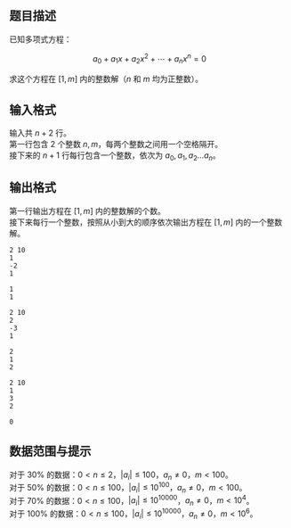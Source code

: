 ## 题目描述

已知多项式方程：

$$a_0+a_1x+a_2x^2+\cdots+a_nx^n=0$$

求这个方程在 $[1,m]$ 内的整数解（$n$ 和 $m$ 均为正整数）。

## 输入格式

输入共 $n + 2$ 行。  
第一行包含 $2$ 个整数 $n, m$，每两个整数之间用一个空格隔开。  
接下来的 $n+1$ 行每行包含一个整数，依次为 $a_0,a_1,a_2\ldots a_n$。

## 输出格式

第一行输出方程在 $[1,m]$ 内的整数解的个数。  
接下来每行一个整数，按照从小到大的顺序依次输出方程在 $[1,m]$ 内的一个整数解。

```input1
2 10
1
-2
1
```
```output1
1
1
```

```input2
2 10
2
-3
1
```
```output2
2
1
2
```

```input3
2 10
1
3
2
```
```output3
0
```

## 数据范围与提示

对于 $30\%$ 的数据：$0<n\le 2$，$|a_i|\le 100$，$a_n\neq 0$，$m<100$。  
对于 $50\%$ 的数据：$0<n\le 100$，$|a_i|\le 10^{100}$，$a_n\neq 0$，$m<100$。  
对于 $70\%$ 的数据：$0<n\le 100$，$|a_i|\le 10^{10000}$，$a_n\neq 0$，$m<10^4$。  
对于 $100\%$ 的数据：$0<n\le 100$，$|a_i|\le 10^{10000}$，$a_n\neq 0$，$m<10^6$。  